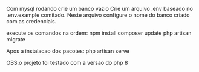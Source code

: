 Com mysql rodando crie um banco vazio
Crie um arquivo .env baseado no .env.example comitado.
Neste arquivo  configure o nome do banco criado com as credenciais.

execute os comandos na ordem:
npm install
composer update
php artisan migrate

Apos a instalacao dos pacotes:
php artisan serve

OBS:o projeto foi testado com a versao do php 8

